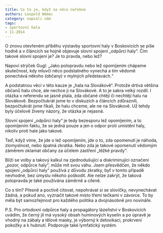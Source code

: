 ```yaml
---
title: Co to je, když se něco neřekne
authors: Leopold Němec
category: napsali nám
tags:
- sportovní hala
- 11-2014
---
```


O znovu otevřeném příběhu výstavby sportovní haly v Boskovicích se píše hodně a v článcích se hojně objevuje slovní spojení „odpůrci haly“. Čím takové slovní spojení je? Je to pravda, nebo lež?

Napoví strýček Gugl: „Jako polopravdu nebo lež opomíjením chápeme skutečnost, kdy mluvčí něco podstatného vynechá a tím vědomě ponechává někoho (občany) v mylných představách.“

A podstatnou věcí v této kauze je „hala na Slovákově“. Protože drtivá většina občanů halu chce, ale nechce ji na Slovákové. A to je sakra velký rozdíl. I otázka v referendu se jasně ptala, zda občané chtějí či nechtějí halu na Slovákově. Bezpočtukrát jsme to v diskuzích a článcích zdůraznili, bezpočtukrát jsme říkali, že halu chceme, ale ne na Slovákově. Už tehdy byly účelově živeny názory, že otázka je nejasná.

Slovní spojení „odpůrci haly“ je tedy bezesporu lež opomíjením, a to opomíjením faktu, že se jedná pouze a jen o odpor proti umístění haly, nikoliv proti hale jako takové.

Teď, když víme, že jde o lež opomíjením, jde o to, zda opomenutí je náhoda, zlomyslnost, nebo špatná zkratka. Nebo zda je takové opomenutí vědomým záměrem oklamat občany za účelem zastření „těžké pravdy“.

Blíží se volby a takový kalkul na zjednodušující a diskriminující označení „pozor, odpůrce haly“, může mít svou váhu. Jsem přesvědčen, že někdo spojení „odpůrci haly“ používá z důvodu zkratky, byť v tomto případě nevhodné, bez úmyslu někoho poškodit. Ale nelze zakrýt, že taková polopravda je také používána záměrně a cíleně.

Co s tím? Přesně a poctivě citovat, nepohrávat si se slovíčky, nevynechávat žádná, a pokud ano, vyznačit takové místo třemi tečkami v závorce. To by měla být samozřejmost pro každého politika a dvojnásobně pro novináře.

P.S. Pro ortodoxní odpůrce haly a propagátory lázeňství v Boskovicích uvádím, že černý jíl má vysoký obsah huminových kyselin a po úpravě je vhodný na zábaly a tělové masky, je výborný k detoxikaci, prokrvení pokožky a k hubnutí. Podporuje také lymfatický systém.